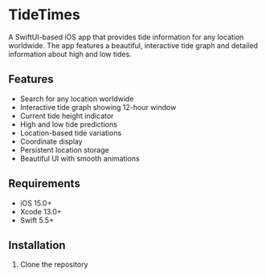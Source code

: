 # TideTimes

A SwiftUI-based iOS app that provides tide information for any location worldwide. The app features a beautiful, interactive tide graph and detailed information about high and low tides.

## Features

- Search for any location worldwide
- Interactive tide graph showing 12-hour window
- Current tide height indicator
- High and low tide predictions
- Location-based tide variations
- Coordinate display
- Persistent location storage
- Beautiful UI with smooth animations

## Requirements

- iOS 15.0+
- Xcode 13.0+
- Swift 5.5+

## Installation

1. Clone the repository 